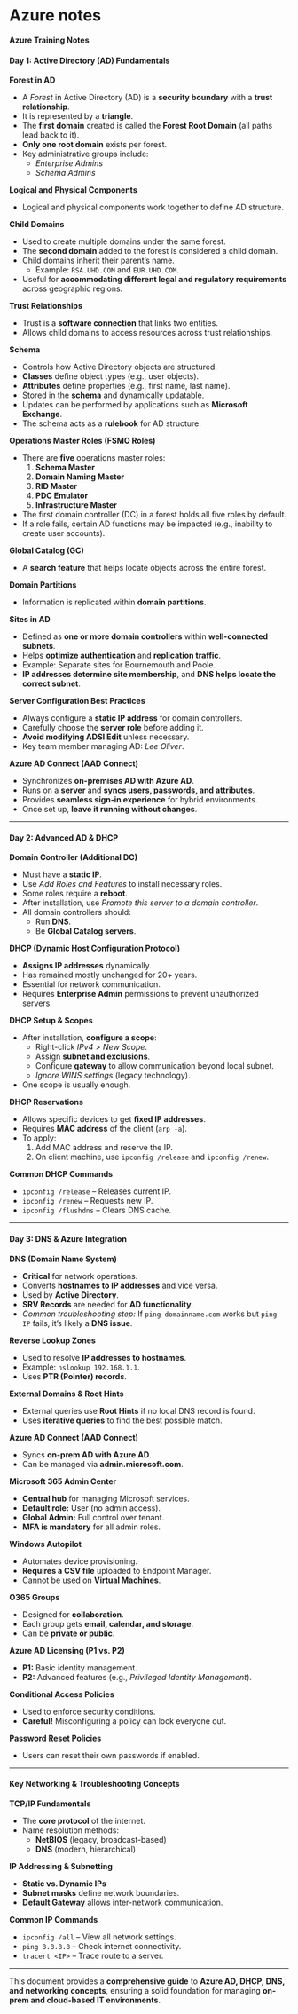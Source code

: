# Azure notes

**Azure Training Notes**

#### **Day 1: Active Directory (AD) Fundamentals**

**Forest in AD**

* A _Forest_ in Active Directory (AD) is a **security boundary** with a **trust relationship**.
* It is represented by a **triangle**.
* The **first domain** created is called the **Forest Root Domain** (all paths lead back to it).
* **Only one root domain** exists per forest.
* Key administrative groups include:
  * _Enterprise Admins_
  * _Schema Admins_

**Logical and Physical Components**

* Logical and physical components work together to define AD structure.

**Child Domains**

* Used to create multiple domains under the same forest.
* The **second domain** added to the forest is considered a child domain.
* Child domains inherit their parent’s name.
  * Example: `RSA.UHD.COM` and `EUR.UHD.COM`.
* Useful for **accommodating different legal and regulatory requirements** across geographic regions.

**Trust Relationships**

* Trust is a **software connection** that links two entities.
* Allows child domains to access resources across trust relationships.

**Schema**

* Controls how Active Directory objects are structured.
* **Classes** define object types (e.g., user objects).
* **Attributes** define properties (e.g., first name, last name).
* Stored in the **schema** and dynamically updatable.
* Updates can be performed by applications such as **Microsoft Exchange**.
* The schema acts as a **rulebook** for AD structure.

**Operations Master Roles (FSMO Roles)**

* There are **five** operations master roles:
  1. **Schema Master**
  2. **Domain Naming Master**
  3. **RID Master**
  4. **PDC Emulator**
  5. **Infrastructure Master**
* The first domain controller (DC) in a forest holds all five roles by default.
* If a role fails, certain AD functions may be impacted (e.g., inability to create user accounts).

**Global Catalog (GC)**

* A **search feature** that helps locate objects across the entire forest.

**Domain Partitions**

* Information is replicated within **domain partitions**.

**Sites in AD**

* Defined as **one or more domain controllers** within **well-connected subnets**.
* Helps **optimize authentication** and **replication traffic**.
* Example: Separate sites for Bournemouth and Poole.
* **IP addresses determine site membership**, and **DNS helps locate the correct subnet**.

**Server Configuration Best Practices**

* Always configure a **static IP address** for domain controllers.
* Carefully choose the **server role** before adding it.
* **Avoid modifying ADSI Edit** unless necessary.
* Key team member managing AD: _Lee Oliver_.

**Azure AD Connect (AAD Connect)**

* Synchronizes **on-premises AD with Azure AD**.
* Runs on a **server** and **syncs users, passwords, and attributes**.
* Provides **seamless sign-in experience** for hybrid environments.
* Once set up, **leave it running without changes**.

***

#### **Day 2: Advanced AD & DHCP**

**Domain Controller (Additional DC)**

* Must have a **static IP**.
* Use _Add Roles and Features_ to install necessary roles.
* Some roles require a **reboot**.
* After installation, use _Promote this server to a domain controller_.
* All domain controllers should:
  * Run **DNS**.
  * Be **Global Catalog servers**.

**DHCP (Dynamic Host Configuration Protocol)**

* **Assigns IP addresses** dynamically.
* Has remained mostly unchanged for 20+ years.
* Essential for network communication.
* Requires **Enterprise Admin** permissions to prevent unauthorized servers.

**DHCP Setup & Scopes**

* After installation, **configure a scope**:
  * Right-click _IPv4_ > _New Scope_.
  * Assign **subnet and exclusions**.
  * Configure **gateway** to allow communication beyond local subnet.
  * _Ignore WINS settings_ (legacy technology).
* One scope is usually enough.

**DHCP Reservations**

* Allows specific devices to get **fixed IP addresses**.
* Requires **MAC address** of the client (`arp -a`).
* To apply:
  1. Add MAC address and reserve the IP.
  2. On client machine, use `ipconfig /release` and `ipconfig /renew`.

**Common DHCP Commands**

* `ipconfig /release` – Releases current IP.
* `ipconfig /renew` – Requests new IP.
* `ipconfig /flushdns` – Clears DNS cache.

***

#### **Day 3: DNS & Azure Integration**

**DNS (Domain Name System)**

* **Critical** for network operations.
* Converts **hostnames to IP addresses** and vice versa.
* Used by **Active Directory**.
* **SRV Records** are needed for **AD functionality**.
* _Common troubleshooting step:_ If `ping domainname.com` works but `ping IP` fails, it’s likely a **DNS issue**.

**Reverse Lookup Zones**

* Used to resolve **IP addresses to hostnames**.
* Example: `nslookup 192.168.1.1`.
* Uses **PTR (Pointer) records**.

**External Domains & Root Hints**

* External queries use **Root Hints** if no local DNS record is found.
* Uses **iterative queries** to find the best possible match.

**Azure AD Connect (AAD Connect)**

* Syncs **on-prem AD with Azure AD**.
* Can be managed via **admin.microsoft.com**.

**Microsoft 365 Admin Center**

* **Central hub** for managing Microsoft services.
* **Default role:** User (no admin access).
* **Global Admin:** Full control over tenant.
* **MFA is mandatory** for all admin roles.

**Windows Autopilot**

* Automates device provisioning.
* **Requires a CSV file** uploaded to Endpoint Manager.
* Cannot be used on **Virtual Machines**.

**O365 Groups**

* Designed for **collaboration**.
* Each group gets **email, calendar, and storage**.
* Can be **private or public**.

**Azure AD Licensing (P1 vs. P2)**

* **P1:** Basic identity management.
* **P2:** Advanced features (e.g., _Privileged Identity Management_).

**Conditional Access Policies**

* Used to enforce security conditions.
* **Careful!** Misconfiguring a policy can lock everyone out.

**Password Reset Policies**

* Users can reset their own passwords if enabled.

***

#### **Key Networking & Troubleshooting Concepts**

**TCP/IP Fundamentals**

* The **core protocol** of the internet.
* Name resolution methods:
  * **NetBIOS** (legacy, broadcast-based)
  * **DNS** (modern, hierarchical)

**IP Addressing & Subnetting**

* **Static vs. Dynamic IPs**
* **Subnet masks** define network boundaries.
* **Default Gateway** allows inter-network communication.

**Common IP Commands**

* `ipconfig /all` – View all network settings.
* `ping 8.8.8.8` – Check internet connectivity.
* `tracert <IP>` – Trace route to a server.

***

This document provides a **comprehensive guide** to **Azure AD, DHCP, DNS, and networking concepts**, ensuring a solid foundation for managing **on-prem and cloud-based IT environments**.
